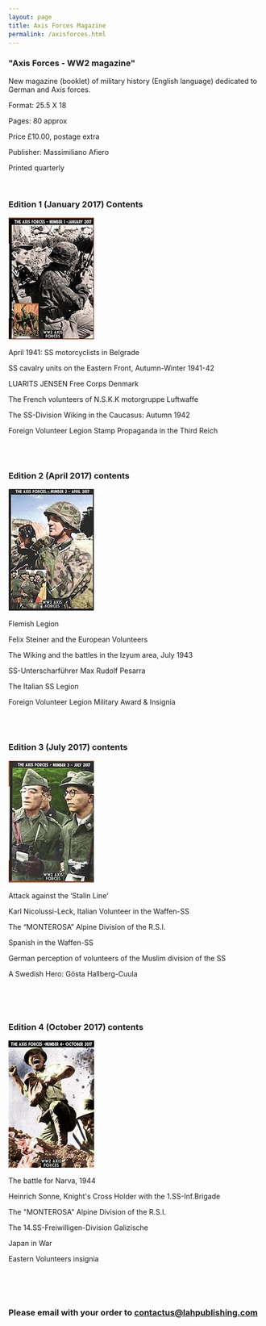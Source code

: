 ```yaml
---
layout: page
title: Axis Forces Magazine
permalink: /axisforces.html
---
```


<div id="axisforces">

  <h3>"Axis Forces - WW2 magazine"</h3>
  
  <p>New magazine (booklet) of military history (English language) dedicated to German and Axis forces.</p>

  <p>Format: 25.5 X 18</p>
  <p>Pages: 80 approx</p>
  <p>Price £10.00, postage extra</p>
  <p>Publisher: Massimiliano Afiero</p>
  <p>Printed quarterly</p> 
  
  <br />
  
  <h3>Edition 1 (January 2017) Contents</h3>
  <img src="./assets/Axis Forces cover 1.jpg" alt="Axis Forces first edition" class="books" />
  
  <p>April 1941: SS motorcyclists in Belgrade</p>
  <p>SS cavalry units on the Eastern Front, Autumn-Winter 1941-42</p>
  <p>LUARITS JENSEN Free Corps Denmark</p>
  <p>The French volunteers of N.S.K.K motorgruppe Luftwaffe</p>
  <p>The SS-Division Wiking in the Caucasus: Autumn 1942</p>
  <p>Foreign Volunteer Legion Stamp Propaganda in the Third Reich</p>
  
  <br />
  <br />
  
  <h3>Edition 2 (April 2017) contents</h3>
  <img src="./assets/Axis Forces cover 2.jpg" alt="Axis Forces second edition" class="books" />
  
  <p>Flemish Legion</p>
  <p>Felix Steiner and the European Volunteers</p>
  <p>The Wiking and the battles in the Izyum area, July 1943</p>
  <p>SS-Unterscharführer Max Rudolf Pesarra</p>
  <p>The Italian SS Legion</p>
  <p>Foreign Volunteer Legion Military Award & Insignia</p>
  
  <br />
  <br />
  
  <h3>Edition 3 (July 2017) contents</h3>
  <img src="./assets/Axis Forces cover 3.jpg" alt="Axis Forces third edition" class="books" />
  
  <p>Attack against the ‘Stalin Line’</p>
  <p>Karl Nicolussi-Leck, Italian Volunteer in the Waffen-SS</p>
  <p>The “MONTEROSA” Alpine Division of the R.S.I.</p>
  <p>Spanish in the Waffen-SS</p>
  <p>German perception of volunteers of the Muslim division of the SS</p>
  <p>A Swedish Hero: Gösta Hallberg-Cuula</p>
  
  <br />
  <br />
  <br />
  
  <h3>Edition 4 (October 2017) contents</h3>
  <img src="./assets/Axis Forces cover 4.jpg" alt="Axis Forces fourth edition" class="books" />
  
  <p>The battle for Narva, 1944</p>
  <p>Heinrich Sonne, Knight's Cross Holder with the 1.SS-Inf.Brigade</p>
  <p>The "MONTEROSA" Alpine Division of the R.S.I.</p>
  <p>The 14.SS-Freiwilligen-Division Galizische</p>
  <p>Japan in War</p>
  <p>Eastern Volunteers insignia</p>
  
  <br />
  <br />
  <br />
  
  <h3>Please email with your order to <a href="mailto:contactus@lahpublishing.com">contactus@lahpublishing.com</a></h3>

</div>

